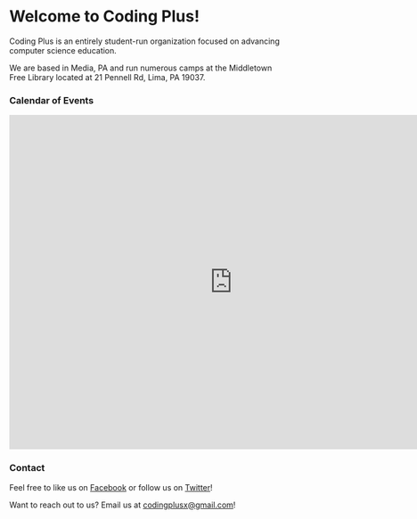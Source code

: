 # Welcome to Coding Plus!

Coding Plus is an entirely student-run organization focused on advancing computer science education.

We are based in Media, PA and run numerous camps at the Middletown Free Library located at 21 Pennell Rd, Lima, PA 19037.

### Calendar of Events


<iframe src="https://calendar.google.com/calendar/embed?src=mi0gmpqvo9l1qt7jt6kmp477lo%40group.calendar.google.com&ctz=America/New_York" style="border: 0" width="800" height="600" frameborder="0" scrolling="no"></iframe>

### Contact

Feel free to like us on [Facebook](https://www.facebook.com/CodingPlusX/) or follow us on [Twitter](https://twitter.com/Coding_Plus)!

Want to reach out to us? Email us at <a href="mailto:codingplusx@gmail.com">codingplusx@gmail.com</a>!
